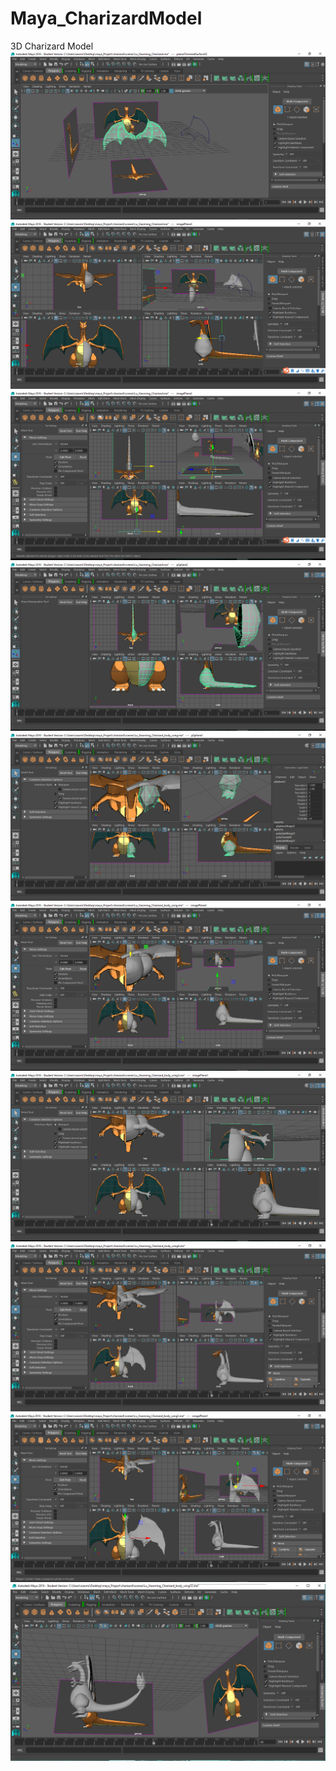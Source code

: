 # Maya_CharizardModel
3D Charizard Model
![screenshot](step(1).PNG)
![screenshot](step(2).PNG)
![screenshot](step(3).PNG)
![screenshot](step(4).PNG)
![screenshot](step(5).PNG)
![screenshot](step(6).PNG)
![screenshot](step(7).PNG)
![screenshot](step(8).PNG)
![screenshot](step(9).PNG)
![screenshot](step(10).PNG)

